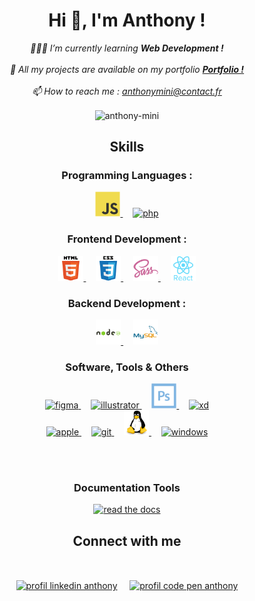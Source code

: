 <h1 align="center">Hi 👋, I'm <strong> Anthony </strong> !</h1>

<p align="center"> <i>
  👨🏻‍💻 I’m currently learning <strong>Web Development ! </strong></br></br>
  🚀 All my projects are available on my portfolio <a href="https://www.anthonymini.fr"> <strong>Portfolio !</strong> </a></br></br>
  📫 How to reach me : <a href="mailto:anthonymini@contact.fr"> anthonymini@contact.fr </a><br/>
  </i>
</p>

<p align="center"><img align="center" width="350px" height="150px" src="https://github-readme-stats.vercel.app/api/top-langs?username=anthony-mini&show_icons=true&locale=en&layout=compact" alt="anthony-mini" /> </p>

<!--<h3 align="center"> 📊 My GitHub Stats :</h3><br/>

<p align="center"><img align="center" width="350px" height="150px" src="https://github-readme-stats.vercel.app/api/top-langs?username=anthony-mini&show_icons=true&locale=en&layout=compact" alt="anthony-mini" /> <img align="center" width="auto" height="148px" src="https://github-readme-streak-stats.herokuapp.com/?user=anthony-mini&" alt="anthony-mini" /></p>
<br/><br/>
-->


<h2 align="center"> <strong> Skills </strong> </h2>

<h3 align="center">Programming Languages :</h3>
<p align="center"> 
<a href="https://developer.mozilla.org/en-US/docs/Web/JavaScript" target="_blank" rel="noreferrer"> <img               src="https://raw.githubusercontent.com/devicons/devicon/master/icons/javascript/javascript-original.svg" alt="javascript" width="40" height="40" /> 
</a>
&nbsp;&nbsp;&nbsp;
<a href="https://www.php.net" target="_blank" rel="noreferrer"> <img src="https://icongr.am/devicon/php-plain.svg?size=128&color=ffffff" alt="php" width="40" height="40"/> </a> 
</p>

<h3 align="center">Frontend Development :</h3>
<p align="center"> <a href="https://www.w3.org/html/" target="_blank" rel="noreferrer"> <img src="https://raw.githubusercontent.com/devicons/devicon/master/icons/html5/html5-original-wordmark.svg" alt="html5" width="40" height="40"/> 
</a> 
&nbsp;&nbsp;&nbsp;
<a href="https://www.w3schools.com/css/" target="_blank" rel="noreferrer"> <img src="https://raw.githubusercontent.com/devicons/devicon/master/icons/css3/css3-original-wordmark.svg" alt="css3" width="40" height="40"/> 
</a> 
&nbsp;&nbsp;&nbsp;
<a href="https://sass-lang.com" target="_blank" rel="noreferrer"> <img src="https://raw.githubusercontent.com/devicons/devicon/master/icons/sass/sass-original.svg" alt="sass" width="40" height="40"/> </a> 
&nbsp;&nbsp;&nbsp;  
<a href="https://reactjs.org/" target="_blank" rel="noreferrer"> <img src="https://raw.githubusercontent.com/devicons/devicon/master/icons/react/react-original-wordmark.svg" alt="react" width="40" height="40"/> </a> </p>
  
<h3 align="center">Backend Development :</h3>
<p align="center"> 
<a href="https://nodejs.org" target="_blank" rel="noreferrer"> <img src="https://raw.githubusercontent.com/devicons/devicon/master/icons/nodejs/nodejs-original-wordmark.svg" alt="nodejs" width="40" height="40"/> </a> 
&nbsp;&nbsp;&nbsp;
<a href="https://www.mysql.com/" target="_blank" rel="noreferrer"> <img src="https://raw.githubusercontent.com/devicons/devicon/master/icons/mysql/mysql-original-wordmark.svg" alt="mysql" width="40" height="40"/> </a> </p>

<h3 align="center">Software, Tools & Others</h3>

<p align="center"> <a href="https://www.figma.com/" target="_blank" rel="noreferrer"> <img src="https://www.vectorlogo.zone/logos/figma/figma-icon.svg" alt="figma" width="40" height="40"/> 
</a> 
&nbsp;&nbsp;&nbsp;  
<a href="https://www.adobe.com/in/products/illustrator.html" target="_blank" rel="noreferrer"> <img src="https://www.vectorlogo.zone/logos/adobe_illustrator/adobe_illustrator-icon.svg" alt="illustrator" width="40" height="40"/> 
</a> 
&nbsp;&nbsp;&nbsp;
<a href="https://www.photoshop.com/en" target="_blank" rel="noreferrer"> <img src="https://raw.githubusercontent.com/devicons/devicon/master/icons/photoshop/photoshop-line.svg" alt="photoshop" width="40" height="40"/> </a>
&nbsp;&nbsp;&nbsp;
<a href="https://www.adobe.com/products/xd.html" target="_blank" rel="noreferrer"> <img src="https://cdn.worldvectorlogo.com/logos/adobe-xd.svg" alt="xd" width="40" height="40"/> </a> 
 
</br>
<a href="https://www.apple.com/" target="_blank" rel="noreferrer"> <img src="https://icongr.am/devicon/apple-original.svg?size=128&color=ffffff" alt="apple" width="40" height="40" color="white"/> </a>  
&nbsp;&nbsp;&nbsp;
<a href="https://git-scm.com/" target="_blank" rel="noreferrer"> <img src="https://www.vectorlogo.zone/logos/git-scm/git-scm-icon.svg" alt="git" width="40" height="40"/> 
</a> 
&nbsp;&nbsp;&nbsp;
<a href="https://www.linux.org/" target="_blank" rel="noreferrer"> <img src="https://raw.githubusercontent.com/devicons/devicon/master/icons/linux/linux-original.svg" alt="linux" width="40" height="40"/> </a> 
&nbsp;&nbsp;&nbsp;
<a href="https://www.microsoft.com" target="_blank" rel="noreferrer"> <img src="https://cdn.jsdelivr.net/gh/devicons/devicon/icons/windows8/windows8-original.svg" alt="windows" width="40" height="40" color="white"/> </a> </p>
<br/><br/>

<h3 align="center">Documentation Tools</h3>
<p align="center"> 
<a href="https://readthedocs.org/" target="_blank" rel="noreferrer"> <img src="https://upload.wikimedia.org/wikipedia/commons/d/d2/Read-the-docs.png" alt="read the docs" width="40" height="40"/> </a>
</p>

<h2 align="center"> <strong> Connect with me </strong> </h2> </br>

<p align="center"> 
<a href="https://linkedin.com/in/https://www.linkedin.com/in/anthony-mini/" target="blank"><img align="center" src="https://raw.githubusercontent.com/rahuldkjain/github-profile-readme-generator/master/src/images/icons/Social/linked-in-alt.svg" alt="profil linkedin anthony" height="30" width="40" /></a>
&nbsp;&nbsp;&nbsp;
<a href="https://codepen.io/anthony-mini" target="blank"><img align="center" src="https://raw.githubusercontent.com/rahuldkjain/github-profile-readme-generator/master/src/images/icons/Social/codepen.svg" alt="profil code pen anthony" height="30" width="40" /></a> 
</p> <br/>

